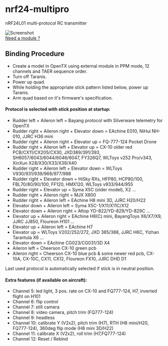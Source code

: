 # nrf24-multipro
nRF24L01 multi-protocol RC transmitter

![Screenshot](http://i.imgur.com/AeMJKzT.jpg)  
[Need a module ?](mailto:goebish@gmail.com?Subject=nrf24-multipro%20module)

## Binding Procedure
- Create a model in OpenTX using external module in PPM mode, 12 channels and TAER sequence order.
- Turn off Taranis.
- Power up quad.
- While holding the appropriate stick pattern listed below, power up Taranis.
- Arm quad based on it's firmware's specification. 


#### Protocol is selected with stick position at startup:

- Rudder left + Aileron left = Bayang protocol with Silverware telemetry for OpenTX
- Rudder right + Aileron right + Elevator down = EAchine E010, NiHui NH-010, JJRC H36 mini  
- Rudder right + Aileron right + Elevator up = FQ-777-124 Pocket Drone  
- Rudder right + Aileron left + Elevator up = CX-10 older red PCB/CX11/CX205/CX30, JXD389/391/393, SH6057/6043/6044/6046/6047, FY326Q7, WLToys v252 Pro/v343, XinXun X28/X30/X33/X39/X40   
- Rudder right + Aileron left + Elevator down = WLToys V930/931/939/966/977/988  
- Rudder right + Elevator down = HiSky RXs, HFP80, HCP80/100, FBL70/80/90/100, FF120, HMX120, WLToys v933/944/955  
- Rudder right + Elevator up = Syma X5C (older model), X2 ...  
- Rudder right + Aileron right = MJX X600  
- Rudder right + Aileron left = EAchine H8 mini 3D, JJRC H20/H22   
- Elevator down + Aileron left = Syma X5C-1/X11/X11C/X12  
- Elevator down + Aileron right = Attop YD-822/YD-829/YD-829C ...  
- Elevator up + Aileron right = EAchine H8(C) mini, BayangToys X6/X7/X9, JJRC JJ850, Floureon H101 ...  
- Elevator up + Aileron left = EAchine H7  
- Elevator up = WLToys V202/252/272, JXD 385/388, JJRC H6C, Yizhan Tarantula X6 ...  
- Elevator down = EAchine CG023/CG031/3D X4  
- Aileron left = Cheerson CX-10 green pcb  
- Aileron right = Cheerson CX-10 blue pcb & some newer red pcb, CX-10A, CX-10C, CX11, CX12, Floureon FX10, JJRC DHD D1  

Last used protocol is automatically selected if stick is in neutral position.

#### Extra features (if available on aircraft):

- Channel 5: led light, 3 pos. rate on CX-10 and FQ777-124, H7, inverted flight on H101  
- Channel 6: flip control  
- Channel 7: still camera  
- Channel 8: video camera, pitch trim (FQ777-124)  
- Channel 9: headless  
- Channel 10: calibrate Y (V2x2), pitch trim (H7), RTH (H8 mini/H20, FQ777-124), 360deg flip mode (H8 mini 3D/H22)  
- Channel 11: calibrate X (V2x2), roll trim (H7,FQ777-124)  
- Channel 12: Reset / Rebind  

